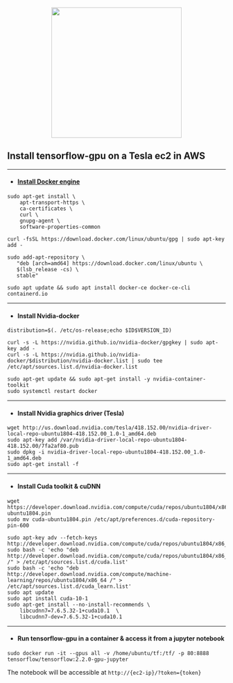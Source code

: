 <h3 align="center">
  <img src="https://d20vrrgs8k4bvw.cloudfront.net/images/courses/logos/logo-color-tensorflow.png" width="300">
</h3>

## Install tensorflow-gpu on a Tesla ec2 in AWS
****

* #### [Install Docker engine](https://docs.docker.com/engine/install/ubuntu/)
```
sudo apt-get install \
    apt-transport-https \
    ca-certificates \
    curl \
    gnupg-agent \
    software-properties-common
```
```
curl -fsSL https://download.docker.com/linux/ubuntu/gpg | sudo apt-key add -
```
```
sudo add-apt-repository \
   "deb [arch=amd64] https://download.docker.com/linux/ubuntu \
   $(lsb_release -cs) \
   stable"
```
```
sudo apt update && sudo apt install docker-ce docker-ce-cli containerd.io
```
****

* #### Install Nvidia-docker
```
distribution=$(. /etc/os-release;echo $ID$VERSION_ID)
```
```
curl -s -L https://nvidia.github.io/nvidia-docker/gpgkey | sudo apt-key add -
curl -s -L https://nvidia.github.io/nvidia-docker/$distribution/nvidia-docker.list | sudo tee /etc/apt/sources.list.d/nvidia-docker.list
```
```
sudo apt-get update && sudo apt-get install -y nvidia-container-toolkit
sudo systemctl restart docker
```
****

* #### Install Nvidia graphics driver (Tesla)
```
wget http://us.download.nvidia.com/tesla/418.152.00/nvidia-driver-local-repo-ubuntu1804-418.152.00_1.0-1_amd64.deb
sudo apt-key add /var/nvidia-driver-local-repo-ubuntu1804-418.152.00/7fa2af80.pub
sudo dpkg -i nvidia-driver-local-repo-ubuntu1804-418.152.00_1.0-1_amd64.deb
sudo apt-get install -f
```
****

* #### Install Cuda toolkit & cuDNN
```
wget https://developer.download.nvidia.com/compute/cuda/repos/ubuntu1804/x86_64/cuda-ubuntu1804.pin
sudo mv cuda-ubuntu1804.pin /etc/apt/preferences.d/cuda-repository-pin-600
```
```
sudo apt-key adv --fetch-keys  http://developer.download.nvidia.com/compute/cuda/repos/ubuntu1804/x86_64/7fa2af80.pub
sudo bash -c 'echo "deb http://developer.download.nvidia.com/compute/cuda/repos/ubuntu1804/x86_64 /" > /etc/apt/sources.list.d/cuda.list'
sudo bash -c 'echo "deb http://developer.download.nvidia.com/compute/machine-learning/repos/ubuntu1804/x86_64 /" > /etc/apt/sources.list.d/cuda_learn.list'
sudo apt update
sudo apt install cuda-10-1
sudo apt-get install --no-install-recommends \
    libcudnn7=7.6.5.32-1+cuda10.1  \
    libcudnn7-dev=7.6.5.32-1+cuda10.1
```
****

* #### Run tensorflow-gpu in a container & access it from a jupyter notebook
```
sudo docker run -it --gpus all -v /home/ubuntu/tf:/tf/ -p 80:8888 tensorflow/tensorflow:2.2.0-gpu-jupyter
```
The notebook will be accessible at `http://{ec2-ip}/?token={token}`
